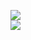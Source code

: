 [![](https://img.shields.io/badge/Made%20With-Github%20Spray-lightgrey.svg?style=for-the-badge&logo=github)](https://github.com/Annihil/github-spray#1315)  
[![](https://i.imgur.com/2DrTn0Z.gif)](https://github.com/Annihil/github-spray)